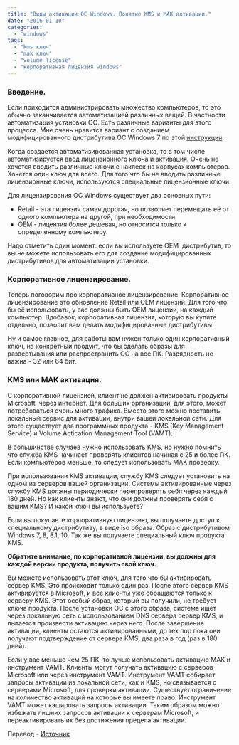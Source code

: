 ```yaml
---
title: "Виды активации ОС Windows. Понятие KMS и MAK активации."
date: "2016-01-10"
categories: 
  - "windows"
tags: 
  - "kms ключ"
  - "mak ключ"
  - "volume license"
  - "корпоративная лицензия windows"
---
```

<!--more-->

### Введение.

Если приходится администрировать множество компьютеров, то это обычно заканчивается автоматизацией различных вещей.
В частности автоматизация установки ОС. Есть различные варианты для этого процесса.
Мне очень нравится вариант с созданием модифицированного дистрибутива ОС Windows 7 по этой [инструкции](http://howitmake.ru/blog/win/66.html).

Когда создается автоматизированная установка, то в том числе автоматизируется ввод лицензионного ключа и активация.
Очень не хочется вводить различные ключи с наклеек на корпусах компьютеров.
Хочется один ключ для всего. Для того что бы не вводить различные лицензионные ключи, используются специальные лицензионные ключи.

<!--more-->

Для лицензирования ОС Windows существует два основных пути:

- Retail - эта лицензия самая дорогая, но позволяет перемещать её от одного компьютера на другой, при необходимости.
- OEM - лицензия более дешевая, но относится только к определенному компьютеру.

Надо отметить один момент: если вы используете OEM  дистрибутив, то вы не можете использовать его для создание модифицированных дистрибутивов для автоматизации установки.

### Корпоративное лицензирование.

Теперь поговорим про корпоративное лицензирование. Корпоративное лицензирование это обновление Retail или OEM лицензий.
Для того что бы её использовать, у вас должны быть OEM лицензии, на каждый компьютер. Вдобавок, корпоративная лицензия, которую вы купите отдельно, позволит вам делать модифицированные дистрибутивы.

Ну и самое главное, для работы вам нужен только один корпоративный ключ, на конкретный продукт,
что бы сделать образы для развертывания или распространить ОС на все ПК. Разрядность не важна - 32 или 64 бит.

### KMS или MAK активация.

С корпоративной лицензией, клиент не должен активировать продукты Microsoft  через интернет. Для больших организаций, для этого, может потребоваться очень много трафика.
Вместо этого можно поставить локальный сервис для активации, внутри вашей локальной сети.
Для этого существует два программных продукта - KMS (Key Management Service) и Volume Actication Management Tool (VAMT).

В большинстве случаев нужно использовать KMS, но нужно помнить что служба KMS начинает проверять клиентов начиная с 25 и более ПК.
Если компьютеров меньше, то следует использовать MAK проверку.

При использовании KMS активации, службу KMS следует установить на одном из серверов вашей организации. Системы активированные через службу KMS должны периодически перепроверять себя через каждый 180 дней.
Но как клиенты знают, что они должны проверять себя с вашим KMS? И какой ключ вы используете?

Если вы покупаете корпоративную лицензию, вы получаете доступ к специальному дистрибутиву, в виде iso образа. Образ с дистрибутивом Windows 7, 8, 8.1, 10. Так же вы получаете специальный ключ продукта KMS.

**Обратите внимание, по корпоративной лицензии, вы должны для каждой версии продукта, получить свой ключ.**

Вы можете использовать этот ключ, для того что бы активировать сервер KMS. Это происходит только один раз. После этого сервер KMS активируется в Microsoft, и все клиенты уже обращаются только к серверу KMS.
Этот особый образ, который вы получили, не требует ключа продукта. После установки ОС с этого образа, система ищет через локальную сеть с использованием DNS сервера сервер KMS, и пытается произвести активацию через него.
После завершение активации, клиенты остаются активированными, до тех пор пока они получают подтверждение от сервера KMS, два раза в год (раз в 180 дней).

Если у вас меньше чем 25 ПК, то лучше использовать активацию MAK и инструмент VAMT. Клиенты могут получать активацию с серверов Microsoft или через инструмент VAMT.
Инструмент VAMT собирает запросы активации из локальной сети, как и KMS, но связывается с серверами Microsoft, для проверки активации.
Существует ограничение на количество активаций на которые вы имеете право. Инструмент VAMT может кэшировать запросы активации.
Таким образом можно избежать лишних запросов активации к серверам Microsoft, и переактивировать их без достижения предела активации.

Перевод - [Источник](http://louwrentius.com/understanding-windows-kms-and-mak-volume-license-activation.html)
